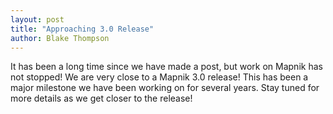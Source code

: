 ```yaml
---
layout: post
title: "Approaching 3.0 Release"
author: Blake Thompson
---
```


It has been a long time since we have made a post, but work on Mapnik has not stopped! We are very close to a Mapnik 3.0 release! This has been a major milestone we have been working on for several years. Stay tuned for more details as we get closer to the release!
